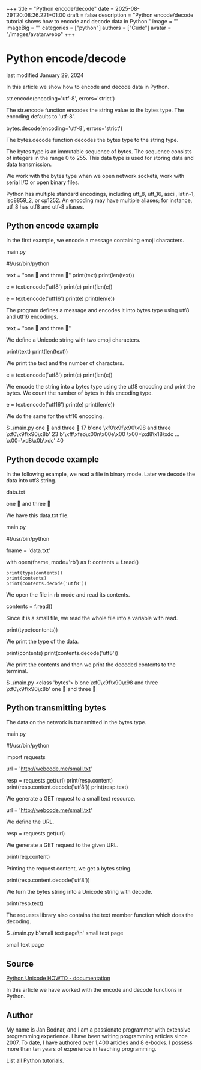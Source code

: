 +++
title = "Python encode/decode"
date = 2025-08-29T20:08:26.221+01:00
draft = false
description = "Python encode/decode tutorial shows how to encode and decode data in Python."
image = ""
imageBig = ""
categories = ["python"]
authors = ["Cude"]
avatar = "/images/avatar.webp"
+++

# Python encode/decode

last modified January 29, 2024

In this article we show how to encode and decode data in Python.

str.encode(encoding='utf-8', errors='strict')

The str.encode function encodes the string value to the
bytes type. The encoding defaults to 'utf-8'.

bytes.decode(encoding='utf-8', errors='strict')

The bytes.decode function decodes the bytes type to the string
type.

The bytes type is an immutable sequence of bytes. The sequence
consists of integers in the range 0 to 255. This data type is used for storing 
data and data transmission.

We work with the bytes type when we open network sockets, work
with serial I/O or open binary files.

Python has multiple standard encodings, including utf_8, utf_16, ascii, latin-1,
iso8859_2, or cp1252. An encoding may have multiple aliases; for instance, 
utf_8 has utf8 and utf-8 aliases.

## Python encode example

In the first example, we encode a message containing emoji characters.

main.py
  

#!/usr/bin/python

text = "one 🐘 and three 🐋"
print(text)
print(len(text))

e = text.encode('utf8')
print(e)
print(len(e))

e = text.encode('utf16')
print(e)
print(len(e))

The program defines a message and encodes it into bytes type using utf8 and 
utf16 encodings.

text = "one 🐘 and three 🐋"

We define a Unicode string with two emoji characters.

print(text)
print(len(text))

We print the text and the number of characters.

e = text.encode('utf8')
print(e)
print(len(e))

We encode the string into a bytes type using the utf8 encoding and print the
bytes. We count the number of bytes in this encoding type.

e = text.encode('utf16')
print(e)
print(len(e))

We do the same for the utf16 encoding.

$ ./main.py 
one 🐘 and three 🐋
17
b'one \xf0\x9f\x90\x98 and three \xf0\x9f\x90\x8b'
23
b'\xff\xfeo\x00n\x00e\x00 \x00=\xd8\x18\xdc ... \x00=\xd8\x0b\xdc'
40

## Python decode example

In the following example, we read a file in binary mode. Later we decode the 
data into utf8 string.

data.txt
  

one 🐘 and three 🐋

We have this data.txt file.

main.py
  

#!/usr/bin/python

fname = 'data.txt'

with open(fname, mode='rb') as f:
    contents = f.read()

    print(type(contents))
    print(contents)
    print(contents.decode('utf8'))

We open the file in rb mode and read its contents.

contents = f.read()

Since it is a small file, we read the whole file into a variable with
read.

print(type(contents))

We print the type of the data.

print(contents)
print(contents.decode('utf8'))

We print the contents and then we print the decoded contents to the terminal.

$ ./main.py 
&lt;class 'bytes'&gt;
b'one \xf0\x9f\x90\x98 and three \xf0\x9f\x90\x8b'
one 🐘 and three 🐋

## Python transmitting bytes

The data on the network is transmitted in the bytes type.

main.py
  

#!/usr/bin/python

import requests

url = 'http://webcode.me/small.txt'

resp = requests.get(url)
print(resp.content)
print(resp.content.decode('utf8'))
print(resp.text)

We generate a GET request to a small text resource.

url = 'http://webcode.me/small.txt'

We define the URL.

resp = requests.get(url)

We generate a GET request to the given URL.

print(req.content)

Printing the request content, we get a bytes string.

print(resp.content.decode('utf8'))

We turn the bytes string into a Unicode string with decode.

print(resp.text)

The requests library also contains the text member function which 
does the decoding.

$ ./main.py 
b'small text page\n'
small text page

small text page

## Source

[Python Unicode HOWTO - documentation](https://docs.python.org/3/howto/unicode.html)

In this article we have worked with the encode and decode functions in Python.

## Author

My name is Jan Bodnar, and I am a passionate programmer with extensive
programming experience. I have been writing programming articles since 2007.
To date, I have authored over 1,400 articles and 8 e-books. I possess more
than ten years of experience in teaching programming.

List [all Python tutorials](/python/).